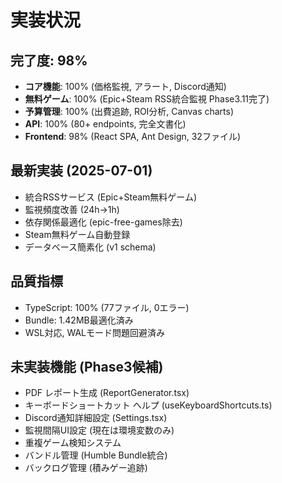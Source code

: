 # 実装状況

## 完了度: 98%
- **コア機能**: 100% (価格監視, アラート, Discord通知)
- **無料ゲーム**: 100% (Epic+Steam RSS統合監視 Phase3.11完了)
- **予算管理**: 100% (出費追跡, ROI分析, Canvas charts)
- **API**: 100% (80+ endpoints, 完全文書化)
- **Frontend**: 98% (React SPA, Ant Design, 32ファイル)

## 最新実装 (2025-07-01)
- 統合RSSサービス (Epic+Steam無料ゲーム)
- 監視頻度改善 (24h→1h)
- 依存関係最適化 (epic-free-games除去)
- Steam無料ゲーム自動登録
- データベース簡素化 (v1 schema)

## 品質指標
- TypeScript: 100% (77ファイル, 0エラー)
- Bundle: 1.42MB最適化済み
- WSL対応, WALモード問題回避済み

## 未実装機能 (Phase3候補)
- PDF レポート生成 (ReportGenerator.tsx)
- キーボードショートカット ヘルプ (useKeyboardShortcuts.ts)
- Discord通知詳細設定 (Settings.tsx)
- 監視間隔UI設定 (現在は環境変数のみ)
- 重複ゲーム検知システム
- バンドル管理 (Humble Bundle統合)
- バックログ管理 (積みゲー追跡)